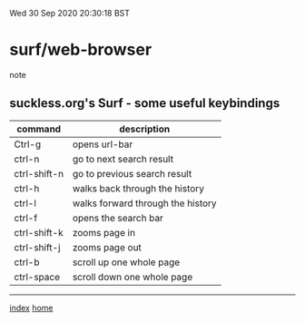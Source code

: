 Wed 30 Sep 2020 20:30:18 BST

# surf/web-browser
note
## suckless.org's Surf - some useful keybindings

| command      | description                |
| ----------   | ---------------------------|
| Ctrl-g       | opens url-bar              |
| ctrl-n       | go to next search result   |
| ctrl-shift-n | go to previous search result |
| ctrl-h       | walks back through the history |
| ctrl-l       | walks forward through the history |
| ctrl-f       | opens the search bar      |
| ctrl-shift-k | zooms page in              |
| ctrl-shift-j | zooms page out             |
| ctrl-b       | scroll up one whole page   |
| ctrl-space   | scroll down one whole page |

___
[index](./index-file.md) 
[home](./home.md) 

